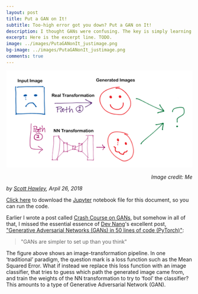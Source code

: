 ```yaml
---
layout: post
title: Put a GAN on It!
subtitle: Too-high error got you down? Put a GAN on It!
description: I thought GANs were confusing. The key is simply learning to lie. ...A more correct title would be "Put a Classifier on It (and Turn it Into a GAN)!", but that doesn't sound as good.
excerpt: Here is the excerpt line. TODO. 
image: ../images/PutaGANonIt_justimage.png
bg-image: ../images/PutaGANonIt_justimage.png
comments: true
---
```

<script src="https://cdn.mathjax.org/mathjax/latest/MathJax.js?config=TeX-AMS-MML_HTMLorMML" type="text/javascript"></script>
![header_img](../images/PutaGANonIt_justimage.png)
<p style="text-align: right"><i>Image credit: Me</i></p>


<div>
<p style="font-style:italic">by <a href="https://drscotthawley.github.io">Scott Hawley</a>, Arpil 26, 2018</p>
    <p style="text-align: left"> 
    <a href="https://github.com/drscotthawley/machinelearningfoundations/blob/master/Ia-FollowingGravity.ipynb">
    Click here</a> to download the <a href="http://jupyter.org">Jupyter</a> notebook file for this document, so you can run the code.
    </p>
</div>

Earlier I wrote a post called [Crash Course on GANs](https://drscotthawley.github.io/Crash-Course-On-GANs/), but somehow in all
of that, I missed the essential essence of [Dev Nang](https://medium.com/@devnag)'s excellent post,
["Generative Adversarial Networks (GANs) in 50 lines of code (PyTorch)"](https://medium.com/@devnag/generative-adversarial-networks-gans-in-50-lines-of-code-pytorch-e81b79659e3f):

 > "GANs are simpler to set up than you think"
 
The figure above shows an image-transformation pipeline. 
In one ‘traditional’ paradigm, the question mark is a loss function such as the Mean Squared Error.
What if instead we replace this loss function with an image classifier, that tries to guess which path the generated image came from, and train the weights of the NN transformation to try to ‘fool’ the classifier?  This amounts to a type of Generative Adversarial Network (GAN).

```python

```
